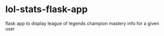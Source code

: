 # lol-stats-flask-app
flask app to display league of legends champion mastery info for a given user
